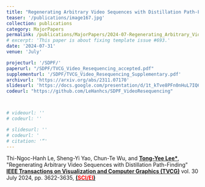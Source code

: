 ```yaml
---
title: "Regenerating Arbitrary Video Sequences with Distillation Path-Finding"
teaser: '/publications/image167.jpg'
collection: publications
category: MajorPapers
permalink: /publications/MajorPapers/2024-07-Regenerating_Arbitrary_Video_Sequences_with_Distillation_Path-Finding
# excerpt: 'This paper is about fixing template issue #693.'
date: '2024-07-31'
venue: 'July'

projecturl: '/SDPF/'
paperurl: "/SDPF/TVCG_Video_Resequencing_accepted.pdf"
supplementurl: '/SDPF/TVCG_Video_Resequencing_Supplementary.pdf'
archivurl: 'https://arxiv.org/abs/2311.07170'
slidesurl: 'https://docs.google.com/presentation/d/1t_kTve8PFn0nHuL7IQ6kl5BbZApCxGzb/edit?usp=drive_link&ouid=104484756371355387863&rtpof=true&sd=true'
codeurl: "https://github.com/LeHanhcs/SDPF_VideoResequencing"



# videourl: ''
# codeurl: ''

# slidesurl: ''
# codeurl: '
# citation: '“'
---
```


<!-- Ziyao Huang, Fan Tang, Yong Zhang, Juan Cao, Chengyu Li, Sheng Tang, Jintao Li, <strong><u>Tong-Yee Lee</u></strong>, “Identity-Preserving Face Swapping via Dual Surrogate Generative Models,” <strong><u>ACM Transactions on Graphics (TOG)</u></strong>, (to present it at <span style="color:red">ACM Siggraph Asia 2024</span>, Tokyo, Japan, Dec. 2024), <a href="https://dl.acm.org/toc/tog/2024/43/5">Volume 43, Issue 5</a>, October, Article No.: 161, Pages 1 – 19, <a href="https://doi.org/10.1145/3676165">[Volume 43, Issue 5](https://doi.org/10.1145/3676165)</a>  <strong><u> (<span style="color:red">SCI/EI</span>)</u></strong> (2024/08) -->

Thi-Ngoc-Hanh Le, Sheng-Yi Yao, Chun-Te Wu, and  <strong><u>Tong-Yee Lee*</u></strong>, "Regenerating Arbitrary Video Sequences with Distillation Path-Finding"  <strong><u>IEEE Transactions on Visualization and Computer Graphics (TVCG)</u></strong>  vol. 30  July 2024, pp. 3622-3635, <strong><u> (<span style="color:red">SCI/EI</span>)</u></strong>